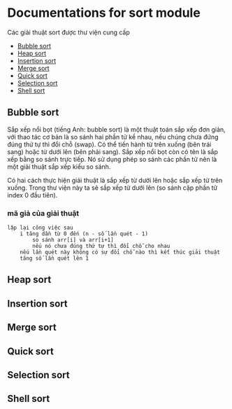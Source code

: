 # Documentations for sort module

Các giải thuật sort được thư viện cung cấp

- [Bubble sort](#bubble-sort)
- [Heap sort](#heap-sort)
- [Insertion sort](#insertion-sort)
- [Merge sort](#merge-sort)
- [Quick sort](#quick-sort)
- [Selection sort](#selection-sort)
- [Shell sort](#shell-sort)

## Bubble sort

Sắp xếp nổi bọt (tiếng Anh: bubble sort) là một thuật toán sắp xếp đơn giản, với thao tác cơ bản là so sánh hai phần tử kề nhau, nếu chúng chưa đứng đúng thứ tự thì đổi chỗ (swap). Có thể tiến hành từ trên xuống (bên trái sang) hoặc từ dưới lên (bên phải sang). Sắp xếp nổi bọt còn có tên là sắp xếp bằng so sánh trực tiếp. Nó sử dụng phép so sánh các phần tử nên là một giải thuật sắp xếp kiểu so sánh.

Có hai cách thực hiện giải thuật là sắp xếp từ dưới lên hoặc sắp xếp từ trên xuống. Trong thư viện này ta sẽ sắp xếp từ dưới lên (so sánh cặp phần tử index 0 đầu tiên).

### mã giả của giải thuật
```commandline
lặp lại công việc sau 
    i tăng dần từ 0 đến (n - số lần quét - 1)
        so sánh arr[i] và arr[i+1]
        nếu nó chưa đúng thứ tự thì đổi chỗ cho nhau 
    nếu lần quét này không có sự đổi chỗ nào thì kết thúc giải thuật
    tăng số lần quét lên 1
```

## Heap sort

## Insertion sort

## Merge sort

## Quick sort

## Selection sort

## Shell sort



